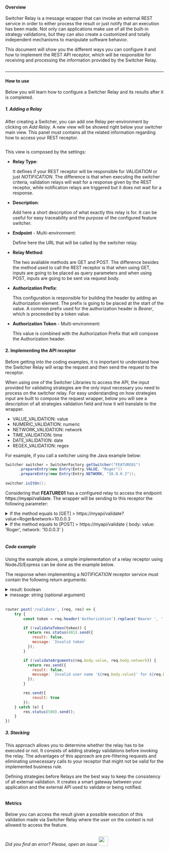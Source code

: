 #### Overview

Switcher Relay is a message wrapper that can invoke an external REST service in order to either process the result or just notify that an execution has been made.
Not only can applications make use of all the built-in strategy validations, but they can also create a customized and totally independent mechanisms to manipulate software behavior.

This document will show you the different ways you can configure it and how to implement the REST API receptor, which will be responsible for receiving and processing the information provided by the Switcher Relay.

<img src="[$ASSETS_LOCATION]/documentation/images/relay/macro_relay.jpg" class="image-style center width-70" alt=""/><p>

* * *

#### How to use

Below you will learn how to configure a Switcher Relay and its results after it is completed.

##### 1. Adding a Relay

After creating a Switcher, you can add one Relay per-environment by clicking on *Add Relay*. A new view will be showed right below your switcher main view. This panel must contains all the related information regarding how to access your REST receptor.

<img src="[$ASSETS_LOCATION]/documentation/images/relay/relay_setup.jpg" class="image-style shadow" alt=""/><p>

This view is composed by the settings:

- **Relay Type**:

  It defines if your REST receptor will be responsible for *VALIDATION* or just *NOTIFICATION*. The difference is that when executing the switcher criteria, validation relays will wait for a response given by the REST receptor, while notification relays are triggered but it does not wait for a response.

- **Description**:

  Add here a short description of what exactly this relay is for. It can be useful for easy traceability and the purpose of the configured feature switcher.

- **Endpoint** - Multi-environment:

  Define here the URL that will be called by the switcher relay.

- **Relay Method**:

  The two available methods are GET and POST. The difference besides the method used to call the REST receptor is that when using GET, inputs are going to be placed as query parameters and when using POST, inputs are going to be sent via request body.

- **Authorization Prefix**:

  This configuration is responsible for building the header by adding an Authorization element. The prefix is going to be placed at the start of the value. A common prefix used for the authorization header is *Bearer*, which is proceeded by a token value.

- **Authorization Token** - Multi-environment:

  This value is combined with the Authorization Prefix that will compose the Authorization header.


#### 2. Implementing the API receptor

  Before getting into the coding examples, it is important to understand how the Switcher Relay will wrap the request and then send the request to the receptor.

  When using one of the Switcher Libraries to access the API, the input provided for validating strategies are the only input necessary you need to process on the switcher relay. For easy understanding on how strategies input are built to compose the request wrapper, below you will see a description of all strategies validation field and how it will translate to the wrapper.

  - VALUE_VALIDATION: value
  - NUMERIC_VALIDATION: numeric
  - NETWORK_VALIDATION: network
  - TIME_VALIDATION: time
  - DATE_VALIDATION: date
  - REGEX_VALIDATION: regex
  
  For example, if you call a switcher using the Java example below:

  ```java
  Switcher switcher = SwitcherFactory.getSwitcher("FEATURE01")
        .prepareEntry(new Entry(Entry.VALUE, "Roger"))
        .prepareEntry(new Entry(Entry.NETWORK, "10.0.0.3"));
      
  switcher.isItOn();
  ```

  Considering that **FEATURE01** has a configured relay to access the endpoint <a style="text-decoration: none; color: black; cursor: default">https://myapi/validate</a>. The wrapper will be sending to this receptor the following parameter:

  <li style="list-style-type: disclosure-closed;">If the method equals to [GET] > https://myapi/validate?value=Roger&network=10.0.0.3
  <li style="list-style-type: disclosure-closed;">If the method equals to [POST] > https://myapi/validate { body: value: 'Roger', network: '10.0.0.3' }
  </br></br>

  ##### Code example
  Using the example above, a simple implementation of a relay receptor using NodeJS/Express can be done as the example below.

  The response when implementing a *NOTIFICATION* receptor service must contain the following return arguments:
  <li style="list-style-type: disclosure-closed;">result: boolean
  <li style="list-style-type: disclosure-closed;">message: string (optional argument)
  </br></br>

```javascript
router.post('/validate', (req, res) => {
    try {
        const token = req.header('Authorization').replace('Bearer ', '');

        if (!validateToken(token)) {
          return res.status(401).send({
            result: false,
            message: `Invalid token`
          });
        }

        if (!validateArguments(req.body.value, req.body.network)) {
          return res.send({
            result: false,
            message: `Invalid user name '${req.body.value}' for ${req.body.network} network address`
          });
        }

        res.send({
            result: true
        });
    } catch (e) {
        res.status(500).send();
    }
})
```

##### 3. Stacking

  This approach allows you to determine whether the relay has to be executed or not. It consists of adding strategy validations before invoking the relay.
  The advantages of this approach are pre-filtering requests and eliminating unnecessary calls to your receptor that might not be valid for the implemented business rule.

  Defining strategies before Relays are the best way to keep the consistency of all external validation. It creates a smart gateway between your application and the external API used to validate or being notified. 

  <img src="[$ASSETS_LOCATION]/documentation/images/relay/macro_stack.jpg" class="image-style center width-70" alt=""/><p>

#### Metrics

  Below you can access the result given a possible execution of this validation made via Switcher Relay where the user on the context is not allowed to access the feature.

  <img src="[$ASSETS_LOCATION]/documentation/images/relay/relay_datametrics.jpg" class="image-style shadow" alt=""/><p>

*Did you find an error? Please, open an issue*
<a href="https://github.com/switcherapi/switcher-management/issues/new?title=fix:+[relay.md]+-+[INSERT+SHORT+DESCRIPTION]" target="_blank">
    <img src="[$ASSETS_LOCATION]\github.svg" style="width: 30px;">
</a>